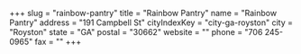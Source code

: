 +++
slug = "rainbow-pantry"
title = "Rainbow Pantry"
name = "Rainbow Pantry"
address = "191 Campbell St"
cityIndexKey = "city-ga-royston"
city = "Royston"
state = "GA"
postal = "30662"
website = ""
phone = "706 245-0965"
fax = ""
+++
